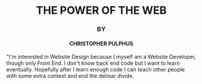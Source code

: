 <HTML>
  <HEAD>
    <TITLE>(NOT) MY FIRST WEB PAGE</TITLE>
  </HEAD>
  
  <BODY>
    <CENTER>
      <H1>THE POWER OF THE WEB</H1>
      <H3>BY</H3>
      <H4>CHRISTOPHER PULPHUS</H4>
    </CENTER>
    <P>
      "I'm interested in Website Design because I myself am a Website Developer, though only Front End. I don't know back end code        but I want to learn eventually. Hopefully after I learn enough code I can teach other people with some extra context and end the delmar divide.
    </P>
  </BODY>
</HTML>
